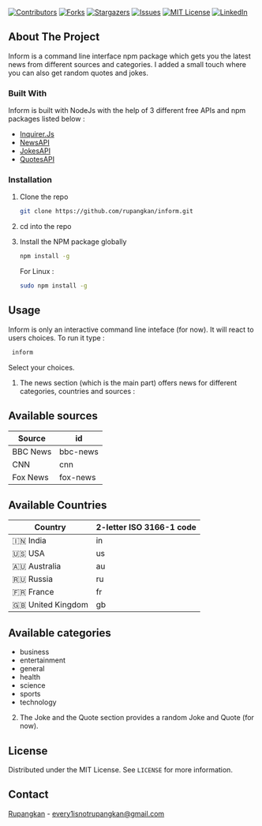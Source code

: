 [![Contributors][contributors-shield]][contributors-url]
[![Forks][forks-shield]][forks-url]
[![Stargazers][stars-shield]][stars-url]
[![Issues][issues-shield]][issues-url]
[![MIT License][license-shield]][license-url]
[![LinkedIn][linkedin-shield]][linkedin-url]

<!-- ABOUT THE PROJECT -->
## About The Project

Inform is a command line interface npm package which gets you the latest news from different sources and categories. I added a small touch where you can also get random quotes and jokes. 

### Built With

Inform is built with NodeJs with the help of 3 different free APIs and npm packages listed below : 
* [Inquirer.Js](https://github.com/SBoudrias/Inquirer.js/)
* [NewsAPI](https://github.com/SauravKanchan/NewsAPI)
* [JokesAPI](https://github.com/15Dkatz/official_joke_api)
* [QuotesAPI](https://zenquotes.io/)

### Installation

1. Clone the repo
   ```sh
   git clone https://github.com/rupangkan/inform.git
   ```
2. cd into the repo

3. Install the NPM package globally
   ```sh
   npm install -g
   ```
   For Linux :
   ```sh
   sudo npm install -g
   ```


<!-- USAGE EXAMPLES -->
## Usage

Inform is only an interactive command line inteface (for now). It will react to users choices. To run it type : 
  ```sh
   inform
   ```
Select your choices.

1. The news section (which is the main part) offers news for different categories, countries and sources :
## Available sources
| Source  | id |
| ------------- | ------------- |
| BBC News  | bbc-news  |
| CNN | cnn  |
| Fox News | fox-news  |
## Available Countries
| Country  | 2-letter ISO 3166-1 code |
| ------------- | ------------- |
| :india:	India  | in  |
|  :us:	USA | us  |
|  :australia:	Australia | au  |
|  :ru:	Russia | ru  |
|  :fr:	France | fr  |
|  :gb:	United Kingdom | gb  |
## Available categories
- business
- entertainment
- general
- health
- science
- sports
- technology

2. The Joke and the Quote section provides a random Joke and Quote (for now).
<!-- LICENSE -->
## License

Distributed under the MIT License. See `LICENSE` for more information.



<!-- CONTACT -->
## Contact

[Rupangkan](linkedin.com/in/rupangkan-kalita-a256261a3) - every1isnotrupangkan@gmail.com




<!-- MARKDOWN LINKS & IMAGES -->
<!-- https://www.markdownguide.org/basic-syntax/#reference-style-links -->
[contributors-shield]: https://img.shields.io/github/contributors/rupangkan/inform.svg?style=for-the-badge
[contributors-url]: https://github.com/Rupangkan/Inform/graphs/contributors
[forks-shield]: https://img.shields.io/github/forks/rupangkan/inform.svg?style=for-the-badge
[forks-url]: https://github.com/rupangkan/inform/network/members
[stars-shield]: https://img.shields.io/github/stars/rupangkan/inform.svg?style=for-the-badge
[stars-url]: https://github.com/rupangkan/inform/stargazers
[issues-shield]: https://img.shields.io/github/issues/rupangkan/inform.svg?style=for-the-badge
[issues-url]: https://github.com/rupangkan/inform/issues
[license-shield]: https://img.shields.io/github/license/rupangkan/Inform.svg?style=for-the-badge
[license-url]: https://github.com/rupangkan/inform/blob/main/LICENSE
[linkedin-shield]: https://img.shields.io/badge/-LinkedIn-black.svg?style=for-the-badge&logo=linkedin&colorB=555
[linkedin-url]: https://linkedin.com/in/rupangkan-kalita-a256261a3
